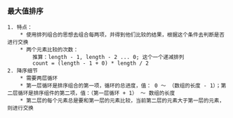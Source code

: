 ### 最大值排序
    1. 特点：
        * 使用排列组合的思想去组合每两项，并得到他们比较的结果，根据这个条件去判断是否进行交换
        * 两个元素比较的次数：
            推算：length - 1, length - 2 ... 0; 这个一个递减排列
            count = (length - 1 + 0) * length / 2
    2. 降序细节
        * 需要两层循环
        * 第一层循环是排序组合的第一项，循环的总进度，值： 0 ～ （数组的长度 - 1）；第二层循环是排序组件的第二项，值：（第一层循环 + 1） ～ 数组的长度
        * 第二层的每个元素总是要和第一层的元素比较，当前第二层的元素大于第一层的元素，则进行交换
    